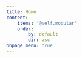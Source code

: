 ```yaml
---
title: Home
content:
    items: '@self.modular'
    order:
        by: default
        dir: asc
onpage_menu: true
---
```


